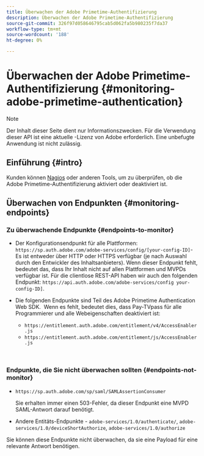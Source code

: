 ```yaml
---
title: Überwachen der Adobe Primetime-Authentifizierung
description: Überwachen der Adobe Primetime-Authentifizierung
source-git-commit: 326f97d058646795cab5d062fa5b980235f7da37
workflow-type: tm+mt
source-wordcount: '188'
ht-degree: 0%

---
```



# Überwachen der Adobe Primetime-Authentifizierung {#monitoring-adobe-primetime-authentication}

>[!NOTE]
>
>Der Inhalt dieser Seite dient nur Informationszwecken. Für die Verwendung dieser API ist eine aktuelle -Lizenz von Adobe erforderlich. Eine unbefugte Anwendung ist nicht zulässig.

## Einführung {#intro}

Kunden können [Nagios](http://www.nagios.org) oder anderen Tools, um zu überprüfen, ob die Adobe Primetime-Authentifizierung aktiviert oder deaktiviert ist. 

## Überwachen von Endpunkten {#monitoring-endpoints}

### Zu überwachende Endpunkte {#endpoints-to-monitor}

* Der Konfigurationsendpunkt für alle Plattformen: `https://sp.auth.adobe.com/adobe-services/config/[your-config-ID]`- Es ist entweder über HTTP oder HTTPS verfügbar (je nach Auswahl durch den Entwickler des Inhaltsanbieters). Wenn dieser Endpunkt fehlt, bedeutet das, dass Ihr Inhalt nicht auf allen Plattformen und MVPDs verfügbar ist. Für die clientlose REST-API haben wir auch den folgenden Endpunkt:  `https://api.auth.adobe.com/adobe-services/config your-config-ID]`.

* Die folgenden Endpunkte sind Teil des Adobe Primetime Authentication Web SDK.  Wenn es fehlt, bedeutet dies, dass Pay-TVpass für alle Programmierer und alle Webeigenschaften deaktiviert ist:

   * `https://entitlement.auth.adobe.com/entitlement/v4/AccessEnabler.js`
   * `https://entitlement.auth.adobe.com/entitlement/js/AccessEnabler.js`

 
### Endpunkte, die Sie nicht überwachen sollten {#endpoints-not-monitor}

* `https://sp.auth.adobe.com/sp/saml/SAMLAssertionConsumer`

   Sie erhalten immer einen 503-Fehler, da dieser Endpunkt eine MVPD SAML-Antwort darauf benötigt.

* Andere Entitäts-Endpunkte - `adobe-services/1.0/authenticate/`, `adobe-services/1.0/deviceShortAuthorize`, `adobe-services/1.0/authorize`

Sie können diese Endpunkte nicht überwachen, da sie eine Payload für eine relevante Antwort benötigen.
